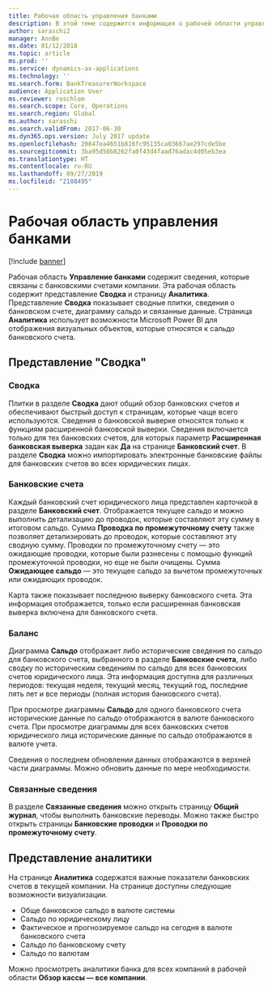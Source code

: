 ```yaml
---
title: Рабочая область управления банками
description: В этой теме содержится информация о рабочей области управления банками. В этой рабочей области отображаются сведения, которые связаны с банковскими счетами компании, представление сводки и страница аналитики. Представление сводки показывает сводные плитки, сведения о банковском счете, диаграмму сальдо и связанные данные. Страницы аналитики использует возможности Microsoft Power BI для отображения визуальных объектов, которые относятся к сальдо банковского счета.
author: saraschi2
manager: AnnBe
ms.date: 01/12/2018
ms.topic: article
ms.prod: ''
ms.service: dynamics-ax-applications
ms.technology: ''
ms.search.form: BankTreasurerWorkspace
audience: Application User
ms.reviewer: roschlom
ms.search.scope: Core, Operations
ms.search.region: Global
ms.author: saraschi
ms.search.validFrom: 2017-06-30
ms.dyn365.ops.version: July 2017 update
ms.openlocfilehash: 20847ea4651b816fc95135ca03667ae297cde5be
ms.sourcegitcommit: 3ba95d50b8262fa0f43d4faad76adac4d05eb3ea
ms.translationtype: HT
ms.contentlocale: ru-RU
ms.lasthandoff: 09/27/2019
ms.locfileid: "2188495"
---
```

# <a name="bank-management-workspace"></a>Рабочая область управления банками

[!include [banner](../includes/banner.md)]

Рабочая область **Управление банками** содержит сведения, которые связаны с банковскими счетами компании. Эта рабочая область содержит представление **Сводка** и страницу **Аналитика**. Представление **Сводка** показывает сводные плитки, сведения о банковском счете, диаграмму сальдо и связанные данные. Страница **Аналитика** использует возможности Microsoft Power BI для отображения визуальных объектов, которые относятся к сальдо банковского счета.

## <a name="summary-view"></a>Представление "Сводка"

### <a name="summary"></a>Сводка

Плитки в разделе **Сводка** дают общий обзор банковских счетов и обеспечивают быстрый доступ к страницам, которые чаще всего используются. Сведения о банковской выверке относятся только к функциям расширенной банковской выверки. Сведения включается только для тех банковских счетов, для которых параметр **Расширенная банковская выверка** задан как **Да** на странице **Банковский счет**. В разделе **Сводка** можно импортировать электронные банковские файлы для банковских счетов во всех юридических лицах.

### <a name="bank-accounts"></a>Банковские счета

Каждый банковский счет юридического лица представлен карточкой в разделе **Банковский счет**. Отображается текущее сальдо и можно выполнить детализацию до проводок, которые составляют эту сумму в итоговом сальдо. Сумма **Проводка по промежуточному счету** также позволяет детализировать до проводок, которые составляют эту сводную сумму. Проводки по промежуточному счету — это ожидающие проводки, которые были разнесены с помощью функций промежуточной проводки, но еще не были очищены. Сумма **Ожидающее сальдо** — это текущее сальдо за вычетом промежуточных или ожидающих проводок.

Карта также показывает последнюю выверку банковского счета. Эта информация отображается, только если расширенная банковская выверка включена для банковского счета.

### <a name="balance"></a>Баланс

Диаграмма **Сальдо** отображает либо исторические сведения по сальдо для банковского счета, выбранного в разделе **Банковские счета**, либо сводку по историческим сведениям по сальдо для всех банковских счетов юридического лица. Эта информация доступна для различных периодов: текущая неделя, текущий месяц, текущий год, последние пять лет и все периоды (полная история банковского счета). 

При просмотре диаграммы **Сальдо** для одного банковского счета исторические данные по сальдо отображаются в валюте банковского счета. При просмотре диаграммы для всех банковских счетов юридического лица исторические данные по сальдо отображаются в валюте учета.

Сведения о последнем обновлении данных отображаются в верхней части диаграммы. Можно обновить данные по мере необходимости.

### <a name="related-information"></a>Связанные сведения

В разделе **Связанные сведения** можно открыть страницу **Общий журнал**, чтобы выполнить банковские переводы. Можно также быстро открыть страницы **Банковские проводки** и **Проводки по промежуточному счету**.

## <a name="analytics-view"></a>Представление аналитики

На странице **Аналитика** содержатся важные показатели банковских счетов в текущей компании. На странице доступны следующие возможности визуализации.

-   Обще банковское сальдо в валюте системы
-   Сальдо по юридическому лицу
-   Фактическое и прогнозируемое сальдо на сегодня в валюте банковского счета
-   Сальдо по банковскому счету
-   Сальдо по валютам

Можно просмотреть аналитики банка для всех компаний в рабочей области **Обзор кассы — все компании**.
